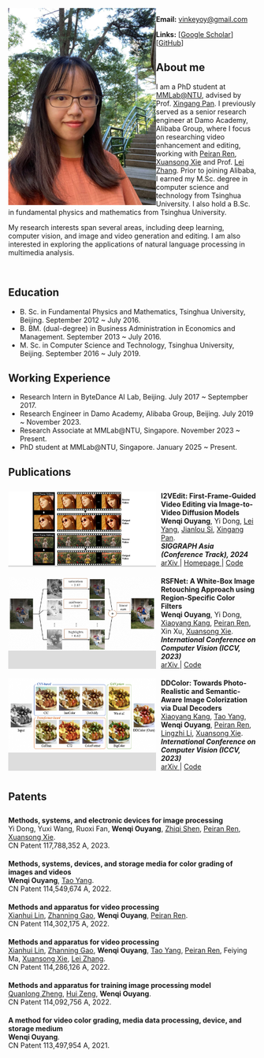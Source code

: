 <img align="left" width="300" height="400" src="data/my_photo.jpg">

**Email:** vinkeyoy@gmail.com

**Links:** [[Google Scholar](https://scholar.google.com/citations?user=pYeM5JUAAAAJ&hl=zh-CN)] [[GitHub](https://github.com/Vicky0522)]



## About me
I am a PhD student at [MMLab@NTU](https://www.mmlab-ntu.com/index.html), advised by Prof. [Xingang Pan](https://xingangpan.github.io/). I previously served as a senior research engineer at Damo Academy, Alibaba Group, where I focus on researching video enhancement and editing, working with [Peiran Ren](https://scholar.google.com/citations?user=x5dEuxsAAAAJ&hl=en), [Xuansong Xie](https://scholar.google.com/citations?user=M0Ei1zkAAAAJ&hl=en) and Prof. [Lei Zhang](https://www4.comp.polyu.edu.hk/~cslzhang/). Prior to joining Alibaba, I earned my M.Sc. degree in computer science and technology from Tsinghua University. I also hold a B.Sc. in fundamental physics and mathematics from Tsinghua University.

My research interests span several areas, including deep learning, computer vision, and image and video generation and editing. I am also interested in exploring the applications of natural language processing in multimedia analysis.

<br>

## Education
* B. Sc. in Fundamental Physics and Mathematics, Tsinghua University, Beijing. September 2012 ~ July 2016.
* B. BM. (dual-degree) in Business Administration in Economics and Management. September 2013 ~ July 2016.
* M. Sc. in Computer Science and Technology, Tsinghua University, Beijing. September 2016 ~ July 2019.

## Working Experience
* Research Intern in ByteDance AI Lab, Beijing. July 2017 ~ Septempber 2017.
* Research Engineer in Damo Academy, Alibaba Group, Beijing. July 2019 ~ November 2023.
* Research Associate at MMLab@NTU, Singapore. November 2023 ~ Present.
* PhD student at MMLab@NTU, Singapore. January 2025 ~ Present.

<style>
  .publication-list {
    list-style: none;
    padding: 0;
  }

  .publication-list li {
    display: flex;
    align-items: left;
    padding: 10px 0;
    border-bottom: none;
  }

  .publication-figure {
    background-color: #ddd;
    text-align: left;
    margin-right: 10px;
  }
	
  .publication-figure img {
  }
  
  .paper-details {
      flex: 1;
      text-align: left;
  }
</style>

## Publications
<ul class="publication-list">
  <li>
    <div class="publication-figure">
      <img align="left" width="300" height="150" src="data/paper_figure/i2vedit.png">
    </div>
    <div class="paper-details">
      <b>I2VEdit: First-Frame-Guided Video Editing via Image-to-Video Diffusion Models</b><br>
      <b>Wenqi Ouyang</b>, Yi Dong, <a href="https://scholar.google.com.hk/citations?user=jZH2IPYAAAAJ&hl=en" target="_blank" rel="opener">Lei Yang</a>, <a href="https://jianlou.github.io/" target="_blank" rel="opener">Jianlou Si</a>, <a href="https://xingangpan.github.io/" target="_blank" rel="opener">Xingang Pan</a>. <br>
      <b><em>SIGGRAPH Asia (Conference Track), 2024</em></b><br>
      <a href="https://arxiv.org/abs/2405.16537" target="_blank" rel="opener">
				 <i class="fa fa-file" aria-hidden="true"></i> arXiv </a> |
      <a href="https://i2vedit.github.io/" target="_blank" rel="noopener">
				 <i class="fa fa-file" aria-hidden="true"></i> Homepage </a> |
      <a href="https://github.com/Vicky0522/I2VEdit" target="_blank" rel="noopener">
				 <i class="fa fa-file" aria-hidden="true"></i>  Code </a>
    </div>
  </li>
  <li>
    <div class="publication-figure">
      <img align="left" width="300" height="150" src="data/paper_figure/rsfnet.png">
    </div>
    <div class="paper-details">
      <b>RSFNet: A White-Box Image Retouching Approach using Region-Specific Color Filters</b><br>
      <b>Wenqi Ouyang</b>, Yi Dong, <a href="https://piddnad.github.io/xiaoyangkang" target="_blank" rel="opener">Xiaoyang Kang</a>, <a href="https://scholar.google.com/citations?user=x5dEuxsAAAAJ&hl=en" target="_blank" rel="opener">Peiran Ren</a>, Xin Xu, <a href="https://scholar.google.com/citations?user=M0Ei1zkAAAAJ&hl=en" target="_blank" rel="opener">Xuansong Xie</a>. <br>
      <b><em>International Conference on Computer Vision (ICCV, 2023)</em></b><br>
      <a href="https://arxiv.org/abs/2303.08682" target="_blank" rel="noopener">
				 <i class="fa fa-file" aria-hidden="true"></i> arXiv </a> |
      <a href="https://github.com/Vicky0522/RSFNet" target="_blank" rel="noopener">
				 <i class="fa fa-file" aria-hidden="true"></i>  Code </a> 
    </div>
  </li>
  <li>
    <div class="publication-figure">
      <img align="left" width="300" height="150" src="data/paper_figure/ddcolor.png">
    </div>
    <div class="paper-details">
      <b>DDColor: Towards Photo-Realistic and Semantic-Aware Image Colorization via Dual Decoders</b><br>
      <a href="https://piddnad.github.io/xiaoyangkang" target="_blank" rel="opener">Xiaoyang Kang</a>, <a href="https://cg.cs.tsinghua.edu.cn/people/~tyang/" target="_blank" rel="opener">Tao Yang</a>, <b>Wenqi Ouyang</b>, <a href="https://scholar.google.com/citations?user=x5dEuxsAAAAJ&hl=en" target="_blank" rel="opener">Peiran Ren</a>, <a href="https://lingzhili.com/" target="_blank" rel="opener">Lingzhi Li</a>, <a href="https://scholar.google.com/citations?user=M0Ei1zkAAAAJ&hl=en" target="_blank" rel="opener">Xuansong Xie</a>. <br>
      <b><em>International Conference on Computer Vision (ICCV, 2023)</em></b><br>
      <a href="https://arxiv.org/abs/2212.11613" target="_blank" rel="noopener">
				 <i class="fa fa-file" aria-hidden="true"></i> arXiv </a> |
      <a href="https://github.com/piddnad/DDColor" target="_blank" rel="noopener">
				 <i class="fa fa-file" aria-hidden="true"></i>  Code </a> 
    </div>
  </li>
</ul>

## Patents
<ul class="publication-list">
  <li>
    <div>
      <b>Methods, systems, and electronic devices for image processing</b><br>
      Yi Dong, Yuxi Wang, Ruoxi Fan, <b>Wenqi Ouyang</b>, <a href="https://scholar.google.com.sg/citations?user=EA2T_lwAAAAJ&hl=en" target="_blank" rel="opener">Zhiqi Shen</a>, <a href="https://scholar.google.com/citations?user=x5dEuxsAAAAJ&hl=en" target="_blank" rel="opener">Peiran Ren</a>, <a href="https://scholar.google.com/citations?user=M0Ei1zkAAAAJ&hl=en" target="_blank" rel="opener">Xuansong Xie</a>. <br>
      CN Patent 117,788,352 A, 2023. <br>
    </div>
  </li>
  <li>
    <div>
      <b>Methods, systems, devices, and storage media for color grading of images and videos</b><br>
      <b>Wenqi Ouyang</b>, <a href="https://cg.cs.tsinghua.edu.cn/people/~tyang/" target="_blank" rel="opener">Tao Yang</a>. <br>
      CN Patent 114,549,674 A, 2022. <br>
    </div>
  </li>
  <li>
    <div>
      <b>Methods and apparatus for video processing</b><br>
      <a href="https://scholar.google.com/citations?user=wLTXeNwAAAAJ&hl=fr" target="_blank" rel="opener">Xianhui Lin</a>, <a href="https://scholar.google.com/citations?user=CF2CM2UAAAAJ&hl=zh-CN" target="_blank" rel="opener">Zhanning Gao</a>, <b>Wenqi Ouyang</b>, <a href="https://scholar.google.com/citations?user=x5dEuxsAAAAJ&hl=en" target="_blank" rel="opener">Peiran Ren</a>. <br>
      CN Patent 114,302,175 A, 2022. <br>
    </div>
  </li>
  <li>
    <div>
      <b>Methods and apparatus for video processing</b><br>
      <a href="https://scholar.google.com/citations?user=wLTXeNwAAAAJ&hl=fr" target="_blank" rel="opener">Xianhui Lin</a>, <a href="https://scholar.google.com/citations?user=CF2CM2UAAAAJ&hl=zh-CN" target="_blank" rel="opener">Zhanning Gao</a>, <b>Wenqi Ouyang</b>, <a href="https://cg.cs.tsinghua.edu.cn/people/~tyang/" target="_blank" rel="opener">Tao Yang</a>, <a href="https://scholar.google.com/citations?user=x5dEuxsAAAAJ&hl=en" target="_blank" rel="opener">Peiran Ren</a>, Feiying Ma, <a href="https://scholar.google.com/citations?user=M0Ei1zkAAAAJ&hl=en" target="_blank" rel="opener">Xuansong Xie</a>, <a href="https://www4.comp.polyu.edu.hk/~cslzhang/" target="_blank" rel="opener">Lei Zhang</a>. <br>
      CN Patent 114,286,126 A, 2022. <br>
    </div>
  </li>
  <li>
    <div>
      <b>Methods and apparatus for training image processing model</b><br>
      <a href="https://quanlzheng.github.io/" target="_blank" rel="opener">Quanlong Zheng</a>, <a href="https://huizeng.github.io/" target="_blank" rel="opener">Hui Zeng</a>, <b>Wenqi Ouyang</b>. <br>
      CN Patent 114,092,756 A, 2022. <br> 
    </div>
  </li>
  <li>
    <div>
      <b>A method for video color grading, media data processing, device, and storage medium</b><br>
      <b>Wenqi Ouyang</b>. <br>
      CN Patent 113,497,954 A, 2021. <br>
    </div>
  </li>
</ul>

